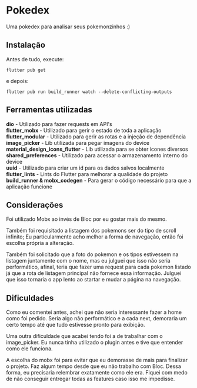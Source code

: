 # Pokedex
Uma pokedex para analisar seus pokemonzinhos :)

## Instalação

Antes de tudo, execute:

```
flutter pub get
```

e depois:

```
flutter pub run build_runner watch --delete-conflicting-outputs
```

## Ferramentas utilizadas

**dio** - Utilizado para fazer requests em API's<br>
**flutter_mobx** - Utilizado para gerir o estado de toda a aplicação<br>
**flutter_modular** - Utilizado para gerir as rotas e a injeção de dependência<br>
**image_picker** - Lib utilizada para pegar imagens do device<br>
**material_design_icons_flutter** - Lib utilizada para se obter ícones diversos<br>
**shared_preferences** - Utilizado para acessar o armazenamento interno do device<br>
**uuid** - Utilizado para criar um id para os dados salvos localmente<br>
**flutter_lints** - Lints do Flutter para melhorar a qualidade do projeto<br>
**build_runner & mobx_codegen** - Para gerar o código necessário para que a aplicação funcione<br>

## Considerações

Foi utilizado Mobx ao invés de Bloc por eu gostar mais do mesmo.

Também foi requisitado a listagem dos pokemons ser do tipo de scroll infinito; Eu particularmente acho 
melhor a forma de navegação, então foi escolha própria a alteração.

Também foi solicitado que a foto do pokemon e os tipos estivessem na listagem juntamente com o nome, 
mas eu julguei que isso não seria performático, afinal, teria que fazer uma request para cada 
pokemon listado já que a rota de listagem principal não fornece essa informação. Julguei que isso 
tornaria o app lento ao startar e mudar a página na navegação.

## Dificuldades

Como eu comentei antes, achei que não seria interessante fazer a home como foi pedido. Seria algo não
performático e a cada next, demoraria um certo tempo até que tudo estivesse pronto para exibição.

Uma outra dificuldade que acabei tendo foi a de trabalhar com o image_picker. Eu nunca tinha utilizado
o plugin antes e tive que entender como ele funciona.

A escolha do mobx foi para evitar que eu demorasse de mais para finalizar o projeto. Faz algum tempo
desde que eu não trabalho com Bloc. Dessa forma, eu precisaria relembrar exatamente como ele era. Fiquei
com medo de não conseguir entregar todas as features caso isso me impedisse.